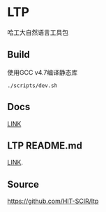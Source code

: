 # LTP

哈工大自然语言工具包

## Build

使用GCC v4.7编译静态库

```
./scripts/dev.sh
```

## Docs

[LINK](http://samurais.github.io/ltp)

## LTP README.md

[LINK](./ltp.README.md).

## Source
https://github.com/HIT-SCIR/ltp